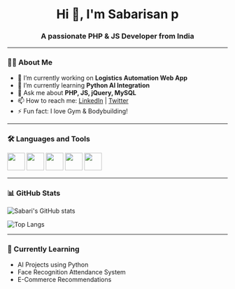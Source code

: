 <h1 align="center">Hi 👋, I'm Sabarisan p</h1>
<h3 align="center">A passionate PHP & JS Developer from India</h3>

---

### 👨‍💻 About Me
- 🔭 I’m currently working on **Logistics Automation Web App**
- 🌱 I’m currently learning **Python AI Integration**
- 💬 Ask me about **PHP, JS, jQuery, MySQL**
- 📫 How to reach me: [LinkedIn](https://linkedin.com/in/sabarisan-p-15aa1a26a) | [Twitter](https://twitter.com/YOURUSERNAME)
- ⚡ Fun fact: I love Gym & Bodybuilding!

---

### 🛠️ Languages and Tools
<p align="left">
  <img src="https://cdn.jsdelivr.net/gh/devicons/devicon/icons/php/php-original.svg" width="40"/>
  <img src="https://cdn.jsdelivr.net/gh/devicons/devicon/icons/javascript/javascript-original.svg" width="40"/>
  <img src="https://cdn.jsdelivr.net/gh/devicons/devicon/icons/mysql/mysql-original.svg" width="40"/>
  <img src="https://cdn.jsdelivr.net/gh/devicons/devicon/icons/python/python-original.svg" width="40"/>
  <img src="https://cdn.jsdelivr.net/gh/devicons/devicon/icons/vscode/vscode-original.svg" width="40"/>
</p>

---

### 📊 GitHub Stats
![Sabari's GitHub stats](https://github-readme-stats.vercel.app/api?username=SabarisanDeveloper&show_icons=true&theme=radical)

![Top Langs](https://github-readme-stats.vercel.app/api/top-langs/?username=SabarisanDeveloper&layout=compact)

---

### 🧠 Currently Learning
- AI Projects using Python
- Face Recognition Attendance System
- E-Commerce Recommendations
